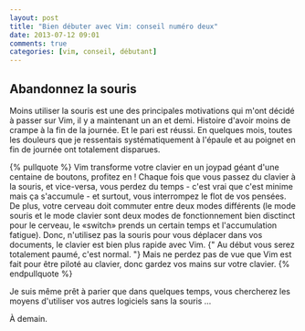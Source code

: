 ```yaml
---
layout: post
title: "Bien débuter avec Vim: conseil numéro deux"
date: 2013-07-12 09:01
comments: true
categories: [vim, conseil, débutant]
---
```


Abandonnez la souris
--------------------

Moins utiliser la souris est une des principales motivations qui m'ont décidé à
passer sur Vim, il y a maintenant un an et demi. Histoire d'avoir moins de
crampe à la fin de la journée. Et le pari est réussi. En quelques mois, toutes
les douleurs que je ressentais systématiquement à l'épaule et au poignet en fin
de journée ont totalement disparues.

<!-- more -->

{% pullquote %}
Vim transforme votre clavier en un joypad géant
d'une centaine de boutons, profitez en ! Chaque fois que vous passez du clavier
à la souris, et vice-versa, vous perdez du temps - c'est vrai que c'est minime
mais ça s'accumule - et surtout, vous interrompez le flot de
vos pensées. De plus, votre cerveau doit commuter entre deux modes
différents (le mode souris et le mode clavier sont deux modes de
fonctionnement bien disctinct pour le cerveau, le «switch» prends un certain
temps et l'accumulation fatigue).
Donc, n'utilisez pas la souris pour vous déplacer dans vos documents, le clavier
est bien plus rapide avec Vim. {" Au début vous serez totalement paumé,
c'est normal. "} Mais
ne perdez pas de vue que Vim est fait pour être piloté au clavier, donc gardez
vos mains sur votre clavier.
{% endpullquote %}

Je suis même prêt à parier que dans quelques temps, vous chercherez
les moyens d'utiliser vos autres logiciels sans la souris …

À demain.
